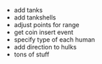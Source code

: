 * add tanks
* add tankshells
* adjust points for range
* get coin insert event
* specify type of each human
* add direction to hulks
* tons of stuff

